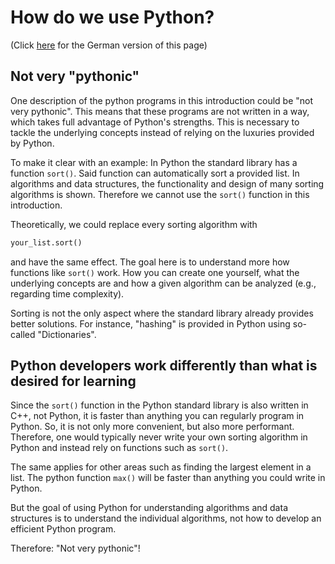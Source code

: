 # How do we use Python?
(Click [here](https://jensliebehenschel.github.io/ShortPythonIntro/de/wie-nutzen-wir-python.html) for the German version of this page)

## Not very "pythonic"

One description of the python programs in this introduction could be "not very pythonic". This means that these programs are not written in a way, which takes full advantage of Python's strengths. This is necessary to tackle the underlying concepts instead of relying on the luxuries provided by Python.

To make it clear with an example:
In Python the standard library has a function <code>sort()</code>. Said function can automatically sort a provided list. In algorithms and data structures, the functionality and design of many sorting algorithms is shown. Therefore we cannot use the <code>sort()</code> function in this introduction.

Theoretically, we could replace every sorting algorithm with
```py
your_list.sort()
```
and have the same effect. The goal here is to understand more how functions like <code>sort()</code> work. How you can create one yourself, what the underlying concepts are and how a given algorithm can be analyzed (e.g., regarding time complexity).

Sorting is not the only aspect where the standard library already provides better solutions. For instance, "hashing" is provided in Python using so-called "Dictionaries".

## Python developers work differently than what is desired for learning

Since the <code>sort()</code> function in the Python standard library is also written in C++, not Python, it is faster than anything you can regularly program in Python. So, it is not only more convenient, but also more performant. Therefore, one would typically never write your own sorting algorithm in Python and instead rely on functions such as <code>sort()</code>.

The same applies for other areas such as finding the largest element in a list. The python function <code>max()</code> will be faster than anything you could write in Python.

But the goal of using Python for understanding algorithms and data structures is to understand the individual algorithms, not how to develop an efficient Python program.

Therefore: "Not very pythonic"!
